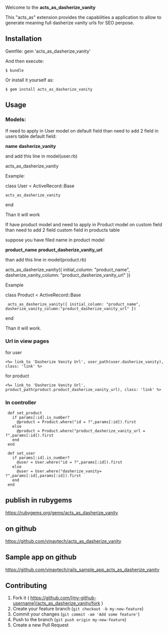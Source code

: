 Welcome to the **acts_as_dasherize_vanity** 


This "acts_as" extension provides the capabilities a application to allow to generate meaning full dasherize vanity urls for SEO perpose.

## Installation    

Gemfile:
gem 'acts_as_dasherize_vanity'

And then execute:

    $ bundle

Or install it yourself as:

    $ gem install acts_as_dasherize_vanity
                                              
## Usage

### Models:

If need to apply in User model on default field than need to add 2 field in users table
default field: 

**name**
**dasherize_vanity**

and add this line in model(user.rb)

acts_as_dasherize_vanity 

Example:

class User < ActiveRecord::Base
 
    acts_as_dasherize_vanity

end

Than it will work

If have product model and need to apply in Product model on custom field than need to add 2 field custom field in products table

suppose you have filed name in product model

**product_name**
**product_dasherize_vanity_url**

than add this line in model(product.rb)  

acts_as_dasherize_vanity({ initial_column: "product_name", dasherize_vanity_column: "product_dasherize_vanity_url" })   

Example

class Product < ActiveRecord::Base  
  
     acts_as_dasherize_vanity({ initial_column: "product_name", dasherize_vanity_column:"product_dasherize_vanity_url" })

end

Than it will work.

### Url in view pages
for user

    <%= link_to 'Dasherize Vanity Url', user_path(user.dasherize_vanity), class: 'link' %>

for product

    <%= link_to 'Dasherize Vanity Url', product_path(product.product_dasherize_vanity_url), class: 'link' %>


### In controller 

     def set_product 
       if params[:id].is_number?
         @product = Product.where("id = ?",params[:id]).first
       else 
         @product = Product.where("product_dasherize_vanity_url = ?",params[:id]).first
       end
     end   

     def set_user 
       if params[:id].is_number?
         @user = User.where("id = ?",params[:id]).first 
       else
         @user = User.where("dasherize_vanity= ?",params[:id],params[:id]).first 
       end
     end 

## publish in rubygems
https://rubygems.org/gems/acts_as_dasherize_vanity
## on github
https://github.com/vinaytech/acts_as_dasherize_vanity
## Sample app on github
https://github.com/vinaytech/rails_sample_app_acts_as_dasherize_vanity  


## Contributing

1. Fork it ( https://github.com/[my-github-username]/acts_as_dasherize_vanity/fork )
2. Create your feature branch (`git checkout -b my-new-feature`)
3. Commit your changes (`git commit -am 'Add some feature'`)
4. Push to the branch (`git push origin my-new-feature`)
5. Create a new Pull Request      
